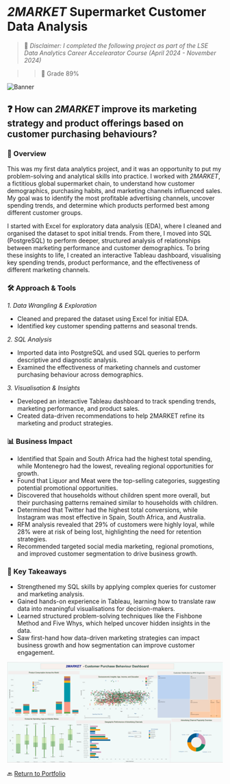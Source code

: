 # *2MARKET* Supermarket Customer Data Analysis

> 🔦 *Disclaimer: I completed the following project as part of the LSE Data Analytics Career Accelearator Course (April 2024 - November 2024)*

>> 🔖 Grade 89%

![Banner](2Market_images/2MARKET.png)

## ❓ How can *2MARKET* improve its marketing strategy and product offerings based on customer purchasing behaviours?

### 📌 Overview

This was my first data analytics project, and it was an opportunity to put my problem-solving and analytical skills into practice. I worked with *2MARKET*, a fictitious global supermarket chain, to understand how customer demographics, purchasing habits, and marketing channels influenced sales. My goal was to identify the most profitable advertising channels, uncover spending trends, and determine which products performed best among different customer groups.

I started with Excel for exploratory data analysis (EDA), where I cleaned and organised the dataset to spot initial trends. From there, I moved into SQL (PostgreSQL) to perform deeper, structured analysis of relationships between marketing performance and customer demographics. To bring these insights to life, I created an interactive Tableau dashboard, visualising key spending trends, product performance, and the effectiveness of different marketing channels.

### 🛠️ Approach & Tools

*1. Data Wrangling & Exploration*

- Cleaned and prepared the dataset using Excel for initial EDA.
- Identified key customer spending patterns and seasonal trends.

*2. SQL Analysis*

- Imported data into PostgreSQL and used SQL queries to perform descriptive and diagnostic analysis.
- Examined the effectiveness of marketing channels and customer purchasing behaviour across demographics.

*3. Visualisation & Insights*

- Developed an interactive Tableau dashboard to track spending trends, marketing performance, and product sales.
- Created data-driven recommendations to help 2MARKET refine its marketing and product strategies.



### 📊 Business Impact

- Identified that Spain and South Africa had the highest total spending, while Montenegro had the lowest, revealing regional opportunities for growth.
- Found that Liquor and Meat were the top-selling categories, suggesting potential promotional opportunities.
- Discovered that households without children spent more overall, but their purchasing patterns remained similar to households with children.
- Determined that Twitter had the highest total conversions, while Instagram was most effective in Spain, South Africa, and Australia.
- RFM analysis revealed that 29% of customers were highly loyal, while 28% were at risk of being lost, highlighting the need for retention strategies.
- Recommended targeted social media marketing, regional promotions, and improved customer segmentation to drive business growth.

### 🎯 Key Takeaways

- Strengthened my SQL skills by applying complex queries for customer and marketing analysis.
- Gained hands-on experience in Tableau, learning how to translate raw data into meaningful visualisations for decision-makers.
- Learned structured problem-solving techniques like the Fishbone Method and Five Whys, which helped uncover hidden insights in the data.
- Saw first-hand how data-driven marketing strategies can impact business growth and how segmentation can improve customer engagement.




![Dashboard Preview](2Market_images/2Market_Dashboard.png)


🔙 [Return to Portfolio](https://github.com/TilaniDW/Portfolio)